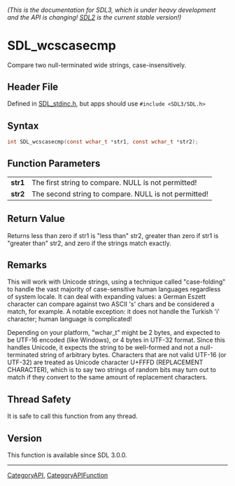 ###### (This is the documentation for SDL3, which is under heavy development and the API is changing! [SDL2](https://wiki.libsdl.org/SDL2/) is the current stable version!)
# SDL_wcscasecmp

Compare two null-terminated wide strings, case-insensitively.

## Header File

Defined in [SDL_stdinc.h](https://github.com/libsdl-org/SDL/blob/main/include/SDL3/SDL_stdinc.h), but apps should use `#include <SDL3/SDL.h>`

## Syntax

```c
int SDL_wcscasecmp(const wchar_t *str1, const wchar_t *str2);

```

## Function Parameters

|              |                                                      |
| ------------ | ---------------------------------------------------- |
| **str1**     | The first string to compare. NULL is not permitted!  |
| **str2**     | The second string to compare. NULL is not permitted! |

## Return Value

Returns less than zero if str1 is "less than" str2, greater than zero if
str1 is "greater than" str2, and zero if the strings match exactly.

## Remarks

This will work with Unicode strings, using a technique called
"case-folding" to handle the vast majority of case-sensitive human
languages regardless of system locale. It can deal with expanding values: a
German Eszett character can compare against two ASCII 's' chars and be
considered a match, for example. A notable exception: it does not handle
the Turkish 'i' character; human language is complicated!

Depending on your platform, "wchar_t" might be 2 bytes, and expected to be
UTF-16 encoded (like Windows), or 4 bytes in UTF-32 format. Since this
handles Unicode, it expects the string to be well-formed and not a
null-terminated string of arbitrary bytes. Characters that are not valid
UTF-16 (or UTF-32) are treated as Unicode character U+FFFD (REPLACEMENT
CHARACTER), which is to say two strings of random bits may turn out to
match if they convert to the same amount of replacement characters.

## Thread Safety

It is safe to call this function from any thread.

## Version

This function is available since SDL 3.0.0.

----
[CategoryAPI](CategoryAPI), [CategoryAPIFunction](CategoryAPIFunction)

